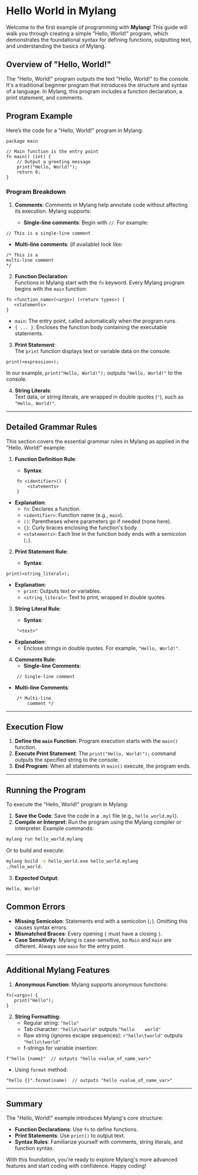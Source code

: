 # Hello World in Mylang

Welcome to the first example of programming with **Mylang**! This guide will walk you through creating a simple "Hello, World!" program, which demonstrates the foundational syntax for defining functions, outputting text, and understanding the basics of Mylang.

## Overview of "Hello, World!"

The "Hello, World!" program outputs the text "Hello, World!" to the console. It's a traditional beginner program that introduces the structure and syntax of a language. In Mylang, this program includes a function declaration, a print statement, and comments.

## Program Example

Here’s the code for a "Hello, World!" program in Mylang:

```plaintext
package main

// Main function is the entry point
fn main() (int) {
    // Output a greeting message
    print("Hello, World!");
    return 0;
}
```

### Program Breakdown

1. **Comments**:
   Comments in Mylang help annotate code without affecting its execution. Mylang supports:

   - **Single-line comments**: Begin with `//`. For example:
```plaintext
// This is a single-line comment
```
   - **Multi-line comments**: (if available) look like:
```plaintext
/* This is a
multi-line comment 
*/
```

2. **Function Declaration**:  
   Functions in Mylang start with the `fn` keyword. Every Mylang program begins with the `main` function:

```plaintext
fn <function_name>(<args>) (<return types>) {
   <statements>
}
```

   - `main`: The entry point, called automatically when the program runs.
   - `{ ... }`: Encloses the function body containing the executable statements.

3. **Print Statement**:  
   The `print` function displays text or variable data on the console:

```plaintext
print(<expression>);
```

   In our example, `print("Hello, World!");` outputs `"Hello, World!"` to the console.

4. **String Literals**:  
   Text data, or string literals, are wrapped in double quotes (`"`), such as `"Hello, World!"`.

---

## Detailed Grammar Rules

This section covers the essential grammar rules in Mylang as applied in the "Hello, World!" example:

1. **Function Definition Rule**:

   - **Syntax**:
```plaintext
    fn <identifier>() {
        <statements>
    }
```
   - **Explanation**:
     - `fn`: Declares a function.
     - `<identifier>`: Function name (e.g., `main`).
     - `()`: Parentheses where parameters go if needed (none here).
     - `{}`: Curly braces enclosing the function's body.
     - `<statements>`: Each line in the function body ends with a semicolon (`;`).

2. **Print Statement Rule**:

   - **Syntax**:
```plaintext
print(<string_literal>);
```
   - **Explanation**:
     - `print`: Outputs text or variables.
     - `<string_literal>`: Text to print, wrapped in double quotes.

3. **String Literal Rule**:

   - **Syntax**:
```plaintext
    "<text>"
```
   - **Explanation**:
     - Enclose strings in double quotes. For example, `"Hello, World!"`.

4. **Comments Rule**:
   - **Single-line Comments**:
```plaintext
    // Single-line comment
```
   - **Multi-line Comments**:
```plaintext
    /* Multi-line
        comment */
```

---

## Execution Flow

1. **Define the `main` Function**: Program execution starts with the `main()` function.
2. **Execute Print Statement**: The `print("Hello, World!");` command outputs the specified string to the console.
3. **End Program**: When all statements in `main()` execute, the program ends.

---

## Running the Program

To execute the "Hello, World!" program in Mylang:

1. **Save the Code**: Save the code in a `.myl` file (e.g., `hello_world.myl`).
2. **Compile or Interpret**: Run the program using the Mylang compiler or interpreter. Example commands:
```bash
mylang run hello_world.mylang
```
Or to build and execute:
```bash
mylang build -o hello_world.exe hello_world.mylang
./hello_world.
```
3. **Expected Output**:
```plaintext
Hello, World!
```

## Common Errors

- **Missing Semicolon**: Statements end with a semicolon (`;`). Omitting this causes syntax errors.
- **Mismatched Braces**: Every opening `{` must have a closing `}`.
- **Case Sensitivity**: Mylang is case-sensitive, so `Main` and `main` are different. Always use `main` for the entry point.

---

## Additional Mylang Features

1. **Anonymous Function**: Mylang supports anonymous functions:

```plaintext
fn(<args>) {
   print("Hello");
}
```

2. **String Formatting**:
   - Regular string: `"hello"`
   - Tab character: `"hello\tworld"` outputs `"hello    world"`
   - Raw string (ignores escape sequences): `r"hello\tworld"` outputs `"hello\tworld"`
   - f-strings for variable insertion:
```plaintext
f"hello {name}"  // outputs "hello <value_of_name_var>"
```
   - Using `format` method:
```plaintext
"hello {}".format(name)  // outputs "hello <value_of_name_var>"
```

---

## Summary

The "Hello, World!" example introduces Mylang's core structure:

- **Function Declarations**: Use `fn` to define functions.
- **Print Statements**: Use `print()` to output text.
- **Syntax Rules**: Familiarize yourself with comments, string literals, and function syntax.

With this foundation, you're ready to explore Mylang's more advanced features and start coding with confidence. Happy coding!
